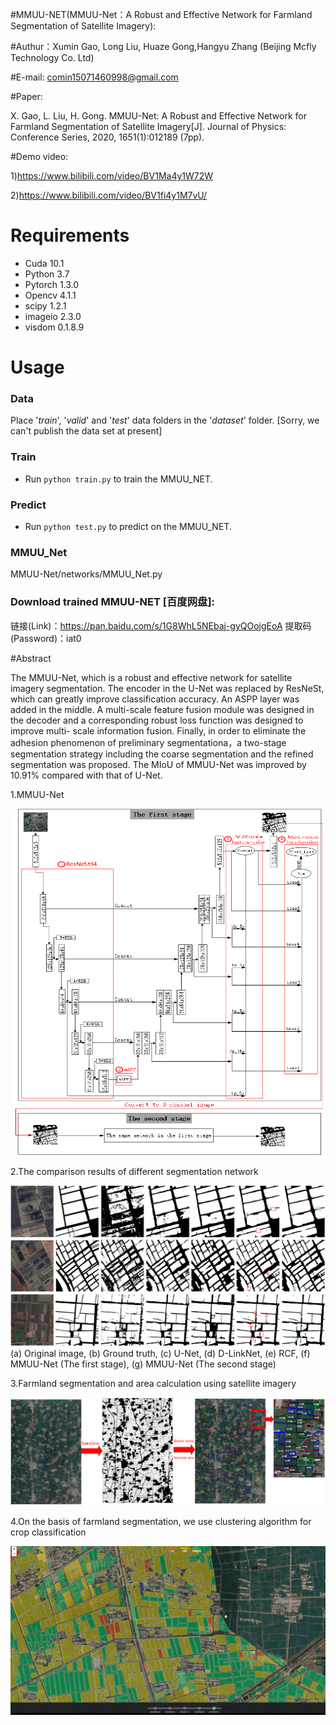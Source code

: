 #MMUU-NET(MMUU-Net：A Robust and Effective Network for Farmland Segmentation of Satellite Imagery):

#Authur：Xumin Gao, Long Liu, Huaze Gong,Hangyu Zhang (Beijing Mcfly Technology Co. Ltd)

#E-mail: comin15071460998@gmail.com

#Paper: 

X. Gao, L. Liu, H. Gong. MMUU-Net: A Robust and Effective Network for Farmland Segmentation of Satellite Imagery[J]. Journal of Physics: Conference Series, 2020, 1651(1):012189 (7pp).


#Demo video:

1)https://www.bilibili.com/video/BV1Ma4y1W72W

2)https://www.bilibili.com/video/BV1fi4y1M7vU/


# Requirements
- Cuda 10.1
- Python 3.7
- Pytorch 1.3.0
- Opencv 4.1.1
- scipy 1.2.1
- imageio 2.3.0
- visdom 0.1.8.9

# Usage

### Data
Place '*train*', '*valid*' and '*test*' data folders in the '*dataset*' folder.
[Sorry, we can't publish the data set at present]

### Train
- Run `python train.py` to train the MMUU_NET.

### Predict
- Run `python test.py` to predict on the MMUU_NET.

### MMUU_Net

MMUU-Net/networks/MMUU_Net.py


### Download trained MMUU-NET [百度网盘]:

链接(Link)：https://pan.baidu.com/s/1G8WhL5NEbaj-gyQOojgEoA 
提取码(Password)：iat0 


#Abstract

The MMUU-Net, which is a robust and effective network for satellite imagery segmentation. The encoder in the U-Net was replaced by ResNeSt, which can greatly improve classification accuracy. An ASPP layer was added in the middle. A multi-scale feature fusion module was designed in the decoder and a corresponding robust loss function was designed to improve multi- scale information fusion. Finally, in order to eliminate the adhesion phenomenon of preliminary segmentationa，a two-stage segmentation strategy including the coarse segmentation and the refined segmentation was proposed. The MIoU of MMUU-Net was improved by 10.91% compared with that of U-Net.

1.MMUU-Net

![Image text](https://github.com/XuminGaoGithub/MMUU-Net/blob/main/1.png)

2.The comparison results of  different segmentation network

![Image text](https://github.com/XuminGaoGithub/MMUU-Net/blob/main/2.png)
 (a) Original image, (b) Ground truth, (c) U-Net, (d) D-LinkNet, (e) RCF, (f) MMUU-Net (The first stage), (g) MMUU-Net (The second stage)



3.Farmland segmentation and area calculation using satellite imagery

![Image text](https://github.com/XuminGaoGithub/MMUU-Net/blob/main/3.png)

4.On the basis of farmland segmentation, we use clustering algorithm for crop classification

![Image text](https://github.com/XuminGaoGithub/MMUU-Net/blob/main/4.png)

